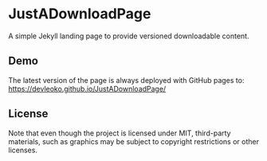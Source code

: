 # JustADownloadPage
A simple Jekyll landing page to provide versioned downloadable content.

## Demo
The latest version of the page is always deployed with GitHub pages to: https://devleoko.github.io/JustADownloadPage/

## License
Note that even though the project is licensed under MIT, third-party materials, such as graphics may be subject to copyright restrictions or other licenses.
